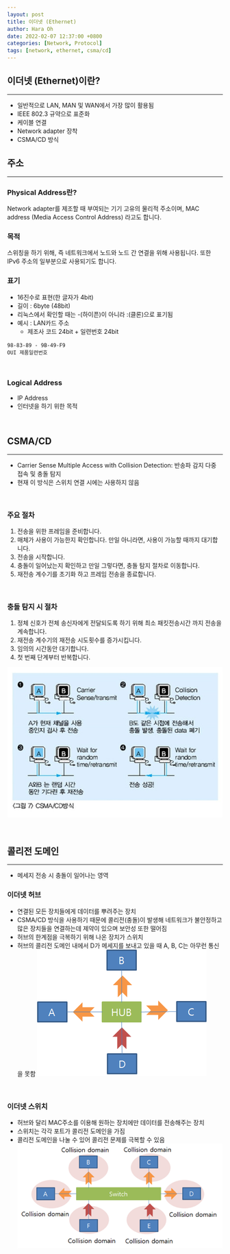 ```yaml
---
layout: post
title: 이더넷 (Ethernet)
author: Hara Oh
date: 2022-02-07 12:37:00 +0800
categories: [Network, Protocol]
tags: [network, ethernet, csma/cd]
---
```

## 이더넷 (Ethernet)이란?
---
- 일반적으로 LAN, MAN 및 WAN에서 가장 많이 활용됨
- IEEE 802.3 규약으로 표준화
- 케이블 연결
- Network adapter 장착
- CSMA/CD 방식

## 주소
---
### Physical Address란?
Network adapter를 제조할 때 부여되는 기기 고유의 물리적 주소이며, MAC address (Media Access Control Address) 라고도 합니다.
### 목적
스위칭을 하기 위해, 즉 네트워크에서 노드와 노드 간 연결을 위해 사용됩니다. 또한 IPv6 주소의 일부분으로 사용되기도 합니다.

### 표기
- 16진수로 표현(한 글자가 4bit)
- 길이 : 6byte (48bit)
- 리눅스에서 확인할 때는 -(하이픈)이 아니라 :(클론)으로 표기됨
- 예시 : LAN카드 주소
  - 제조사 코드 24bit + 일련번호 24bit
```
98-83-89 - 9B-49-F9
OUI 제품일련번호
```
<br>

### Logical Address
- IP Address
- 인터넷을 하기 위한 목적

<br>

## CSMA/CD
---
- Carrier Sense Multiple Access with Collision Detection: 반송파 감지 다중 접속 및 충돌 탐지
- 현재 이 방식은 스위치 연결 시에는 사용하지 않음
<br>

### 주요 절차
1. 전송을 위한 프레임을 준비합니다.
2. 매체가 사용이 가능한지 확인합니다. 만일 아니라면, 사용이 가능할 때까지 대기합니다.
3. 전송을 시작합니다.
4. 충돌이 일어났는지 확인하고 만일 그렇다면, 충돌 탐지 절차로 이동합니다.
5. 재전송 계수기를 초기화 하고 프레임 전송을 종료합니다.
<br>

### 충돌 탐지 시 절차
1. 정체 신호가 전체 송신자에게 전달되도록 하기 위해 최소 패킷전송시간 까지 전송을 계속합니다.
2. 재전송 계수기의 재전송 시도횟수를 증가시킵니다.
3. 임의의 시간동안 대기합니다.
4. 첫 번째 단계부터 반복합니다.

![Untitled](/assets/img/network01/Untitled_03.png)

<br>

## 콜리전 도메인
---
- 메세지 전송 시 충돌이 일어나는 영역

### 이더넷 허브
- 연결된 모든 장치들에게 데이터를 뿌려주는 장치
- CSMA/CD 방식을 사용하기 때문에 콜리전(충돌)이 발생해 네트워크가 불안정하고 많은 장치들을 연결하는데 제약이 있으며 보안성 또한 떨어짐
- 허브의 한계점을 극복하기 위해 나온 장치가 스위치
- 허브의 콜리전 도메인 내에서 D가 메세지를 보내고 있을 때 A, B, C는 아무런 통신을 못함
    ![Untitled](/assets/img/network01/Untitled_05.png)
<br>

### 이더넷 스위치
- 허브와 달리 MAC주소를 이용해 원하는 장치에만 데이터를 전송해주는 장치
- 스위치는 각각 포트가 콜리전 도메인을 가짐
- 콜리전 도메인을 나눌 수 있어 콜리전 문제를 극복할 수 있음    
  ![Untitled](/assets/img/network01/Untitled_01.png)
